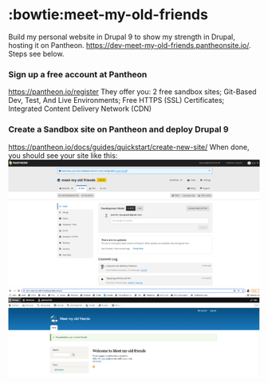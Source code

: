 # :bowtie:meet-my-old-friends
Build my personal website in Drupal 9 to show my strength in Drupal, hosting it on Pantheon.
https://dev-meet-my-old-friends.pantheonsite.io/. Steps see below. 

### Sign up a free account at Pantheon 
https://pantheon.io/register They offer you: 2 free sandbox sites; Git-Based Dev, Test, And Live Environments; Free HTTPS (SSL) Certificates; Integrated Content Delivery Network (CDN)

### Create a Sandbox site on Pantheon and deploy Drupal 9
https://pantheon.io/docs/guides/quickstart/create-new-site/ When done, you should see your site like this: 
<img src="./images/creat_a_new_site.png" alt="create a sandbox site on Pantheon" width="750" /> 
</br>
<img src="./images/install_drupal_9.png" alt="create a sandbox site on Pantheon" width="750" /> 



